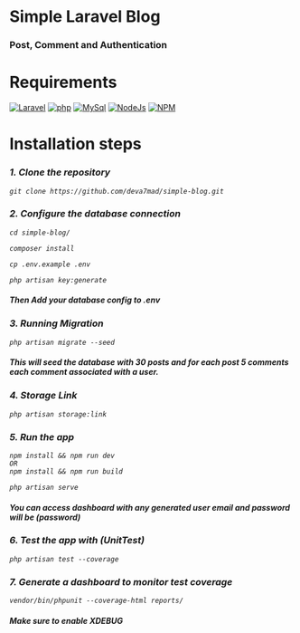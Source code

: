 
# Simple Laravel Blog 
### Post, Comment and Authentication

# Requirements

[![Laravel](https://img.shields.io/badge/Laravel-9.0-yellowgreen)](https://img.shields.io/badge/Laravel-9.0-yellowgreen)
[![php](https://img.shields.io/badge/PHP-8.1-blue)](https://img.shields.io/badge/PHP-8.1-blue)
[![MySql](https://img.shields.io/badge/MySql-8.0-orange)](https://img.shields.io/badge/MySql-8.0-orange)
[![NodeJs](https://img.shields.io/badge/NodeJs-18.0-yellow)](https://img.shields.io/badge/NodeJs-18.0-yellow)
[![NPM](https://img.shields.io/badge/NPM-8.19-green)](https://img.shields.io/badge/NPM-8.19-green)

# Installation steps

### <i>1. Clone the repository<i>
````
git clone https://github.com/deva7mad/simple-blog.git
````

### <i>2. Configure the database connection<i>
````
cd simple-blog/

composer install

cp .env.example .env

php artisan key:generate
````
#### <i>Then</i> Add your database config to .env

### <i>3. Running Migration </i>
````
php artisan migrate --seed
````
#### <i>This</i> will seed the database with 30 posts and for each post 5 comments each comment associated with a user.

### <i>4. Storage Link </i>
````
php artisan storage:link
````

### <i>5. Run the app </i>
````
npm install && npm run dev
OR
npm install && npm run build

php artisan serve
````
#### <i>You </i> can access dashboard with any generated user email and password will be (password) 


### <i>6. Test the app with (UnitTest) </i>
````
php artisan test --coverage
````
### <i>7. Generate a dashboard to monitor test coverage </i>

````
vendor/bin/phpunit --coverage-html reports/

````
#### <i> Make sure to enable XDEBUG </i> 

